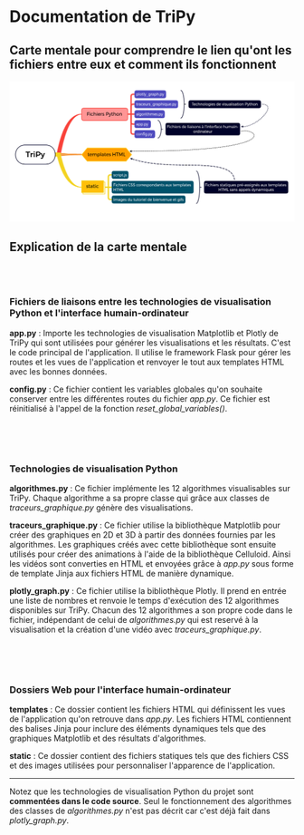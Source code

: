 # Documentation de TriPy

## Carte mentale pour comprendre le lien qu'ont les fichiers entre eux et comment ils fonctionnent

![Carte mentale](tripy-map.png)

## Explication de la carte mentale

<br>
<br>

### Fichiers de liaisons entre les technologies de visualisation Python et l'interface humain-ordinateur
    
**app.py** : Importe les technologies de visualisation Matplotlib et Plotly de TriPy qui sont utilisées pour générer les visualisations et les résultats. C'est le code principal de l'application. Il utilise le framework Flask pour gérer les routes et les vues de l'application et renvoyer le tout aux templates HTML avec les bonnes données.

**config.py** : Ce fichier contient les variables globales qu'on souhaite conserver entre les différentes routes du fichier *app.py*. Ce fichier est réinitialisé à l'appel de la fonction *reset_global_variables()*.

<br>
<br>
<br>

### Technologies de visualisation Python

**algorithmes.py** : Ce fichier implémente les 12 algorithmes visualisables sur TriPy. Chaque algorithme a sa propre classe qui grâce aux classes de *traceurs_graphique.py* génère des visualisations.

**traceurs_graphique.py** : Ce fichier utilise la bibliothèque Matplotlib pour créer des graphiques en 2D et 3D à partir des données fournies par les algorithmes. Les graphiques créés avec cette bibliothèque sont ensuite utilisés pour créer des animations à l'aide de la bibliothèque Celluloid. Ainsi les vidéos sont converties en HTML et envoyées grâce à *app.py* sous forme de template Jinja aux fichiers HTML de manière dynamique.

**plotly_graph.py** : Ce fichier utilise la bibliothèque Plotly. Il prend en entrée une liste de nombres et renvoie le temps d'exécution des 12 algorithmes disponibles sur TriPy. Chacun des 12 algorithmes a son propre code dans le fichier, indépendant de celui de *algorithmes.py* qui est reservé à la visualisation et la création d'une vidéo avec *traceurs_graphique.py*.

<br>
<br>
<br>

### Dossiers Web pour l'interface humain-ordinateur

**templates** : Ce dossier contient les fichiers HTML qui définissent les vues de l'application qu'on retrouve dans *app.py*. Les fichiers HTML contiennent des balises Jinja pour inclure des éléments dynamiques tels que des graphiques Matplotlib et des résultats d'algorithmes.

**static** : Ce dossier contient des fichiers statiques tels que des fichiers CSS et des images utilisées pour personnaliser l'apparence de l'application.

---

Notez que les technologies de visualisation Python du projet sont **commentées dans le code source**. Seul le fonctionnement des algorithmes des classes de *algorithmes.py* n'est pas décrit car c'est déjà fait dans *plotly_graph.py*.

    